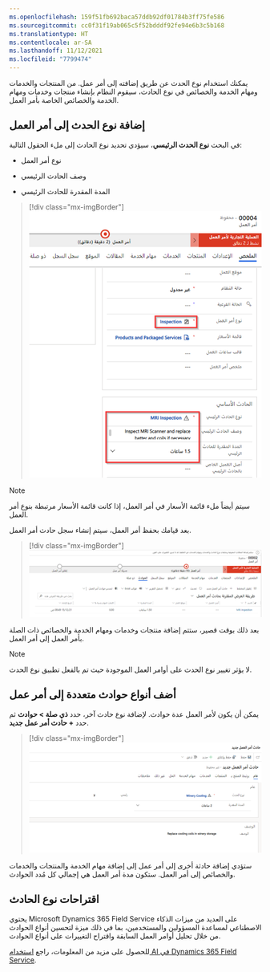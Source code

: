```yaml
---
ms.openlocfilehash: 159f51fb692baca57ddb92df01784b3ff75fe586
ms.sourcegitcommit: cc0f31f19ab065c5f52bdddf92fe94e6b3c5b168
ms.translationtype: HT
ms.contentlocale: ar-SA
ms.lasthandoff: 11/12/2021
ms.locfileid: "7799474"
---
```

يمكنك استخدام نوع الحدث عن طريق إضافته إلى أمر عمل. من المنتجات والخدمات ومهام الخدمة والخصائص في نوع الحادث، سيقوم النظام بإنشاء منتجات وخدمات ومهام الخدمة والخصائص الخاصة بأمر العمل.

## <a name="add-an-incident-type-to-a-work-order"></a>إضافة نوع الحدث إلى أمر العمل

في البحث **نوع الحدث الرئيسي**، سيؤدي تحديد نوع الحادث إلى ملء الحقول التالية:

- نوع أمر العمل

- وصف الحادث الرئيسي

- المدة المقدرة للحادث الرئيسي

> [!div class="mx-imgBorder"]
> [![لقطة شاشة لنموذج أمر العمل مع تحديد نوع الحدث.](../media/4-work-order-primary-incident-type.png)](../media/4-work-order-primary-incident-type.png#lightbox)

> [!NOTE]
> سيتم أيضاً ملء قائمة الأسعار في أمر العمل، إذا كانت قائمة الأسعار مرتبطة بنوع أمر العمل.

بعد قيامك بحفظ أمر العمل، سيتم إنشاء سجل حادث أمر العمل.

> [!div class="mx-imgBorder"]
> [![لقطة شاشة لنافذة حوادث أمر العمل.](../media/4-work-order-incidents.png)](../media/4-work-order-incidents.png#lightbox)

بعد ذلك بوقت قصير، ستتم إضافة منتجات وخدمات ومهام الخدمة والخصائص ذات الصلة بأمر العمل إلى أمر العمل.

> [!NOTE]
> لا يؤثر تغيير نوع الحدث على أوامر العمل الموجودة حيث تم بالفعل تطبيق نوع الحدث.

## <a name="add-multiple-incident-types-to-a-work-order"></a>أضف أنواع حوادث متعددة إلى أمر عمل

يمكن أن يكون لأمر العمل عدة حوادث. لإضافة نوع حادث آخر، حدد **ذي صلة > حوادث** ثم حدد **+ حادث أمر عمل جديد**.

> [!div class="mx-imgBorder"]
> [![لقطة شاشة لمربع الحوار "حادث أمر العمل الجديد".](../media/4-work-order-incident.png)](../media/4-work-order-incident.png#lightbox)

ستؤدي إضافة حادثة أخرى إلى أمر عمل إلى إضافة مهام الخدمة والمنتجات والخدمات والخصائص إلى أمر العمل. ستكون مدة أمر العمل هي إجمالي كل مُدد الحوادث.

## <a name="incident-type-suggestions"></a>اقتراحات نوع الحادث

يحتوي Microsoft Dynamics 365 Field Service على العديد من ميزات الذكاء الاصطناعي لمساعدة المسؤولين والمستخدمين، بما في ذلك ميزة لتحسين أنواع الحوادث من خلال تحليل أوامر العمل السابقة واقتراح التغييرات على أنواع الحوادث.

للحصول على مزيد من المعلومات، راجع [استخدام AI في Dynamics 365 Field Service](/learn/modules/use-ai-field-service/?azure-portal=true).
